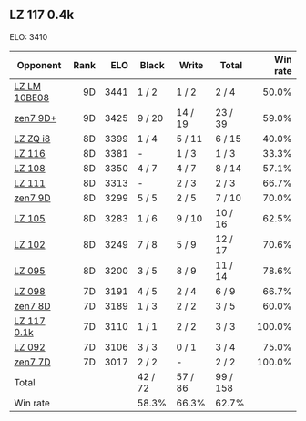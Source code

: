 ## LZ 117 0.4k ##

ELO: 3410

Opponent | Rank | ELO | Black | Write | Total | Win rate
---------|-----:|----:|-------|-------|-------|-------:
[LZ LM 10BE08](LZ%20LM%2010BE08.md) | 9D | 3441 | 1 / 2 | 1 / 2 | 2 / 4 | 50.0%
[zen7 9D+](zen7%209D+.md) | 9D | 3425 | 9 / 20 | 14 / 19 | 23 / 39 | 59.0%
[LZ ZQ i8](LZ%20ZQ%20i8.md) | 8D | 3399 | 1 / 4 | 5 / 11 | 6 / 15 | 40.0%
[LZ 116](LZ%20116.md) | 8D | 3381 | - | 1 / 3 | 1 / 3 | 33.3%
[LZ 108](LZ%20108.md) | 8D | 3350 | 4 / 7 | 4 / 7 | 8 / 14 | 57.1%
[LZ 111](LZ%20111.md) | 8D | 3313 | - | 2 / 3 | 2 / 3 | 66.7%
[zen7 9D](zen7%209D.md) | 8D | 3299 | 5 / 5 | 2 / 5 | 7 / 10 | 70.0%
[LZ 105](LZ%20105.md) | 8D | 3283 | 1 / 6 | 9 / 10 | 10 / 16 | 62.5%
[LZ 102](LZ%20102.md) | 8D | 3249 | 7 / 8 | 5 / 9 | 12 / 17 | 70.6%
[LZ 095](LZ%20095.md) | 8D | 3200 | 3 / 5 | 8 / 9 | 11 / 14 | 78.6%
[LZ 098](LZ%20098.md) | 7D | 3191 | 4 / 5 | 2 / 4 | 6 / 9 | 66.7%
[zen7 8D](zen7%208D.md) | 7D | 3189 | 1 / 3 | 2 / 2 | 3 / 5 | 60.0%
[LZ 117 0.1k](LZ%20117%200.1k.md) | 7D | 3110 | 1 / 1 | 2 / 2 | 3 / 3 | 100.0%
[LZ 092](LZ%20092.md) | 7D | 3106 | 3 / 3 | 0 / 1 | 3 / 4 | 75.0%
[zen7 7D](zen7%207D.md) | 7D | 3017 | 2 / 2 | - | 2 / 2 | 100.0%
Total | | | 42 / 72 | 57 / 86 | 99 / 158 | 
Win rate| | | 58.3% | 66.3% | 62.7% | 
